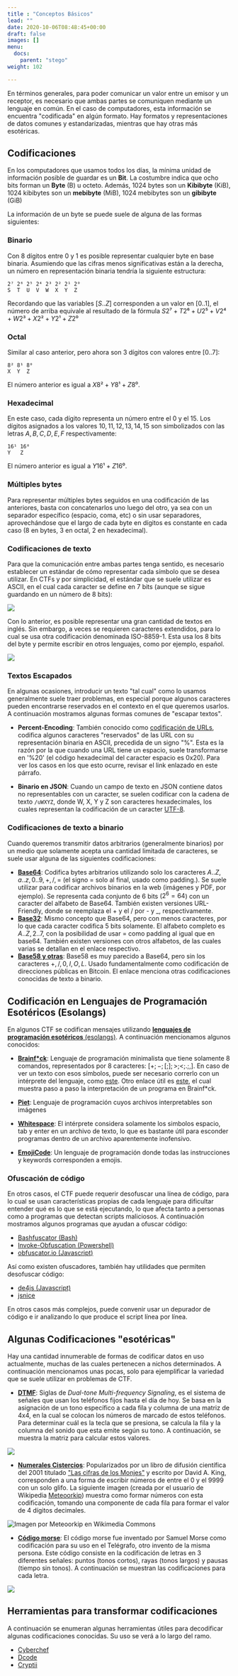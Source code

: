 ```yaml
---
title : "Conceptos Básicos"
lead: ""
date: 2020-10-06T08:48:45+00:00
draft: false
images: []
menu:
  docs:
    parent: "stego"
weight: 102

---
```


En términos generales, para poder comunicar un valor entre un emisor y un receptor, es necesario que ambas partes se comuniquen mediante un lenguaje en común. En el caso de computadores, esta información se encuentra "codificada" en algún formato. Hay formatos y representaciones de datos comunes y estandarizadas, mientras que hay otras más esotéricas. 

## Codificaciones

En los computadores que usamos todos los días, la mínima unidad de información posible de guardar es un **Bit**. La costumbre indica que ocho bits forman un **Byte** (B) u octeto. Además, 1024 bytes son un **Kibibyte** (KiB), 1024 kibibytes son un **mebibyte** (MiB), 1024 mebibytes son un **gibibyte** (GiB)

La información de un byte se puede suele de alguna de las formas siguientes:

### Binario

Con 8 dígitos entre 0 y 1 es posible representar cualquier byte en base binaria. Asumiendo que las cifras menos significativas están a la derecha, un número en representación binaria tendría la siguiente estructura:

```
2⁷ 2⁶ 2⁵ 2⁴ 2³ 2² 2¹ 2⁰
S  T  U  V  W  X  Y  Z
```

Recordando que las variables $[S..Z]$ corresponden a un valor en $[0..1]$, el número de arriba equivale al resultado de la fórmula $S2⁷ + T2⁶ + U2⁵ + V2⁴ + W2³ + X2² + Y2¹ + Z2⁰$

### Octal

Similar al caso anterior, pero ahora son 3 dígitos con valores entre $[0..7]$:

```
8² 8¹ 8⁰
X  Y  Z
```

El número anterior es igual a $X8² + Y8¹ + Z8⁰$.

### Hexadecimal

En este caso, cada dígito representa un número entre el $0$ y el $15$. Los dígitos asignados a los valores $10, 11, 12, 13, 14, 15$ son simbolizados con las letras $A, B, C, D, E, F$ respectivamente:

```
16¹ 16⁰
Y   Z
```

El número anterior es igual a $Y16¹ + Z16⁰$.


### Múltiples bytes

Para representar múltiples bytes seguidos en una codificación de las anteriores, basta con concatenarlos uno luego del otro, ya sea con un separador específico (espacio, coma, etc) o sin usar separadores, aprovechándose que el largo de cada byte en dígitos es constante en cada caso (8 en bytes, 3 en octal, 2 en hexadecimal).

### Codificaciones de texto

Para que la comunicación entre ambas partes tenga sentido, es necesario establecer un estándar de cómo representar cada símbolo que se desea utilizar. En CTFs y por simplicidad, el estándar que se suele utilizar es ASCII, en el cual cada caracter se define en 7 bits (aunque se sigue guardando en un número de 8 bits):

![](https://www.asciitable.com/index/asciifull.gif)

Con lo anterior, es posible representar una gran cantidad de textos en inglés. Sin embargo, a veces se requieren caracteres extendidos, para lo cual se usa otra codificación denominada ISO-8859-1. Esta usa los 8 bits del byte y permite escribir en otros lenguajes, como por ejemplo, español.

![](https://www.asciitable.com/index/extend.gif)


### Textos Escapados

En algunas ocasiones, introducir un texto "tal cual" como lo usamos generalmente suele traer problemas, en especial porque algunos caracteres pueden encontrarse reservados en el contexto en el que queremos usarlos. A continuación mostramos algunas formas comunes de "escapar textos".

* **Percent-Encoding**: También conocido como [codificación de URLs](https://en.wikipedia.org/wiki/Percent-encoding#Percent-encoding_reserved_characters), codifica algunos caracteres "reservados" de las URL con su representación binaria en ASCII, precedida de un signo "%". Esta es la razón por la que cuando una URL tiene un espacio, suele transformarse en '%20' (el código hexadecimal del caracter espacio es 0x20). Para ver los casos en los que esto ocurre, revisar el link enlazado en este párrafo.

* **Binario en JSON**: Cuando un campo de texto en JSON contiene datos no representables con un caracter, se suelen codificar con la cadena de texto `/uWXYZ`, donde W, X, Y y Z son caracteres hexadecimales, los cuales representan la codificación de un caracter [UTF-8](https://www.ietf.org/rfc/rfc4627.txt).

### Codificaciones de texto a binario

Cuando queremos transmitir datos arbitrarios (generalmente binarios) por un medio que solamente acepta una cantidad limitada de caracteres, se suele usar alguna de las siguientes codificaciones:

* [**Base64**](https://en.wikipedia.org/wiki/Base64): Codifica bytes arbitrarios utilizando solo los caracteres ${A..Z,a..z,0..9,+,/,=}$ (el signo = solo al final, usado como padding.). Se suele utilizar para codificar archivos binarios en la web (imágenes y PDF, por ejemplo). Se representa cada conjunto de 6 bits ($2^6 = 64$) con un caracter del alfabeto de Base64. También existen versiones URL-Friendly, donde se reemplaza el + y el / por - y _, respectivamente.
* [**Base32**](https://en.wikipedia.org/wiki/Base32): Mismo concepto que Base64, pero con menos caracteres, por lo que cada caracter codifica 5 bits solamente. El alfabeto completo es ${A..Z,2..7}$, con la posibilidad de usar = como padding al igual que en base64. También existen versiones con otros alfabetos, de las cuales varias se detallan en el enlace respectivo.
* [**Base58 y otras**](https://en.wikipedia.org/wiki/Binary-to-text_encoding#Base58): Base58 es muy parecido a Base64, pero sin los caracteres ${+,/,0,I,O,L}$. Usado fundamentalmente como codificación de direcciones públicas en Bitcoin. El enlace menciona otras codificaciones conocidas de texto a binario.


## Codificación en Lenguajes de Programación Esotéricos (Esolangs)

En algunos CTF se codifican mensajes utilizando [**lenguajes de programación esotéricos** (esolangs)](https://en.wikipedia.org/wiki/Esoteric_programming_language). A continuación mencionamos algunos conocidos:

* [**Brainf*ck**](https://en.wikipedia.org/wiki/Brainfuck): Lenguaje de programación minimalista que tiene solamente 8 comandos, representados por 8 caracteres: $[+;-;[;];>;<;.;,]$. En caso de ver un texto con esos símbolos, puede ser necesario correrlo con un intérprete del lenguaje, como [este](https://franklin.dyer.me/htmlpage/brainfuck.html). Otro enlace útil es [este](https://fatiherikli.github.io/brainfuck-visualizer/), el cual muestra paso a paso la interpretación de un programa en Brainf*ck.

* [**Piet**](https://www.bertnase.de/npiet/): Lenguaje de programación cuyos archivos interpretables son imágenes
* [**Whitespace**](https://naokikp.github.io/wsi/whitespace.html): El intérprete considera solamente los simbolos espacio, tab y enter en un archivo de texto, lo que es bastante útil para esconder programas dentro de un archivo aparentemente inofensivo.
* [**EmojiCode**](https://www.emojicode.org/): Un lenguaje de programación donde todas las instrucciones y keywords corresponden a emojis.

### Ofuscación de código

En otros casos, el CTF puede requerir desofuscar una línea de código, para lo cual se usan características propias de cada lenguaje para dificultar entender qué es lo que se está ejecutando, lo que afecta tanto a personas como a programas que detectan scripts maliciosos. A continuación mostramos algunos programas que ayudan a ofuscar código:

  * [Bashfuscator (Bash)](https://github.com/Bashfuscator/Bashfuscator)
  * [Invoke-Obfuscation (Powershell)](https://github.com/danielbohannon/Invoke-Obfuscation)
  * [obfuscator.io (Javascript)](https://www.obfuscator.io/)

Así como existen ofuscadores, también hay utilidades que permiten desofuscar código:

  * [de4js (Javascript)](https://lelinhtinh.github.io/de4js/) 
  * [jsnice](https://jsnice.org)

En otros casos más complejos, puede convenir usar un depurador de código e ir analizando lo que produce el script línea por línea.


## Algunas Codificaciones "esotéricas"

Hay una cantidad innumerable de formas de codificar datos en uso actualmente, muchas de las cuales pertenecen a nichos determinados. A continuación mencionamos unas pocas, solo para ejemplificar la variedad que se suele utilizar en problemas de CTF.

* [**DTMF**](https://en.wikipedia.org/wiki/Dual-tone_multi-frequency_signaling): Siglas de _Dual-tone Multi-frequency Signaling_, es el sistema de señales que usan los teléfonos fijos hasta el día de hoy. Se basa en la asignación de un tono específico a cada fila y columna de una matriz de 4x4, en la cual se colocan los números de marcado de estos teléfonos. Para determinar cuál es la tecla que se presiona, se calcula la fila y la columna del sonido que esta emite según su tono. A continuación, se muestra la matriz para calcular estos valores.

![](../dtmf.jpg)

* [**Numerales Cistercios**](https://en.wikipedia.org/wiki/Cistercian_numerals): Popularizados por un libro de difusión científica del 2001 titulado ["Las cifras de los Monjes"](https://en.wikipedia.org/wiki/The_Ciphers_of_the_Monks) y escrito por David A. King, corresponden a una forma de escribir números de entre el 0 y el 9999 con un solo glifo. La siguiente imagen (creada por el usuario de Wikipedia [Meteoorkip](https://commons.wikimedia.org/w/index.php?title=User:Meteoorkip&action=edit&redlink=1)) muestra como formar números con esta codificación, tomando una componente de cada fila para formar el valor de 4 dígitos decimales.

![Imagen por Meteoorkip en Wikimedia Commons](https://upload.wikimedia.org/wikipedia/commons/6/67/Cistercian_digits_%28vertical%29.svg)

* [**Código morse**](): El código morse fue inventado por Samuel Morse como codificación para su uso en el Telégrafo, otro invento de la misma persona. Este código consiste en la codificación de letras en 3 diferentes señales: puntos (tonos cortos), rayas (tonos largos) y pausas (tiempo sin tonos). A continuación se muestran las codificaciones para cada letra.

![](../morse_code.svg)

## Herramientas para transformar codificaciones

A continuación se enumeran algunas herramientas útiles para decodificar algunas codificaciones conocidas. Su uso se verá a lo largo del ramo.

* [Cyberchef](https://gchq.github.io/CyberChef/)
* [Dcode](https://www.dcode.fr/en)
* [Cryptii](https://cryptii.com/)
